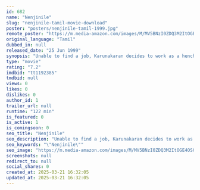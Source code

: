 ```yaml
---
id: 682
name: "Nenjinile"
slug: "nenjinile-tamil-movie-download"
poster: "posters/nenjinile-tamil-1999.jpg"
remote_poster: "https://m.media-amazon.com/images/M/MV5BNzI0ZDQ3M2ItOGE4OS00ZGI2LWEyYTQtMTM1MWRiZTAzOGJkXkEyXkFqcGdeQXVyODE0NjUxNzY@._V1_SX300.jpg"
original_language: "Tamil"
dubbed_in: null
released_date: "25 Jun 1999"
synopsis: "Unable to find a job, Karunakaran decides to work as a henchman for a gangster. But he is forced to fight against his own gang when they hatch a plan to kill his lover Nisha and her parents."
type: "movie"
rating: "7.2"
imdbid: "tt1192385"
tmdbid: null
views: 0
likes: 0
dislikes: 0
author_id: 1
trailer_url: null
runtime: "122 min"
is_featured: 0
is_active: 1
is_comingsoon: 0
seo_title: "Nenjinile"
seo_description: "Unable to find a job, Karunakaran decides to work as a henchman for a gangster. But he is forced to fight against his own gang when they hatch a plan to kill his lover Nisha and her parents."
seo_keywords: "\"Nenjinile\""
seo_image: "https://m.media-amazon.com/images/M/MV5BNzI0ZDQ3M2ItOGE4OS00ZGI2LWEyYTQtMTM1MWRiZTAzOGJkXkEyXkFqcGdeQXVyODE0NjUxNzY@._V1_SX300.jpg"
screenshots: null
redirect_to: null
social_shares: 0
created_at: 2025-03-21 16:32:05
updated_at: 2025-03-21 16:32:05
---
```


